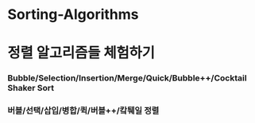# Sorting-Algorithms
# 정렬 알고리즘들 체험하기

### Bubble/Selection/Insertion/Merge/Quick/Bubble++/Cocktail Shaker Sort
### 버블/선택/삽입/병합/퀵/버블++/캌퉤일 정렬
